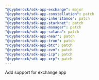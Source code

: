```yaml
---
"@cypherock/sdk-app-exchange": major
"@cypherock/sdk-app-constellation": patch
"@cypherock/sdk-app-inheritance": patch
"@cypherock/sdk-app-starknet": patch
"@cypherock/sdk-app-manager": patch
"@cypherock/sdk-app-solana": patch
"@cypherock/sdk-app-near": patch
"@cypherock/sdk-app-tron": patch
"@cypherock/sdk-app-btc": patch
"@cypherock/sdk-app-evm": patch
"@cypherock/sdk-app-icp": patch
"@cypherock/sdk-app-xrp": patch
---
```


Add support for exchange app
